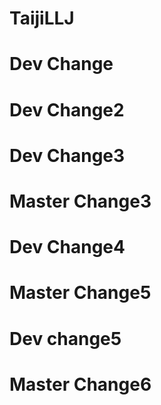 # TaijiLLJ

# Dev Change

# Dev Change2


# Dev Change3

# Master Change3

# Dev Change4


# Master Change5


# Dev change5


# Master Change6



